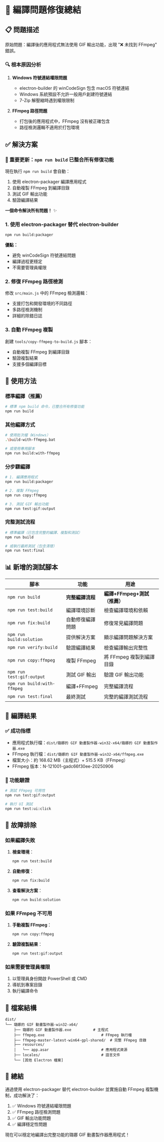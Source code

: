 # 🔧 編譯問題修復總結

## 📋 問題描述

原始問題：編譯後的應用程式無法使用 GIF 輸出功能，出現 "❌ 未找到 FFmpeg" 錯誤。

### 🔍 根本原因分析

1. **Windows 符號連結權限問題**
   - electron-builder 的 winCodeSign 包含 macOS 符號連結
   - Windows 系統預設不允許一般用戶創建符號連結
   - 7-Zip 解壓縮時遇到權限限制

2. **FFmpeg 路徑問題**
   - 打包後的應用程式中，FFmpeg 沒有被正確包含
   - 路徑檢測邏輯不適用於打包環境

## ✅ 解決方案

### 🎯 重要更新：`npm run build` 已整合所有修復功能

現在執行 `npm run build` 會自動：
1. 使用 electron-packager 編譯應用程式
2. 自動複製 FFmpeg 到編譯目錄
3. 測試 GIF 輸出功能
4. 驗證編譯結果

**一個命令解決所有問題！** ✨

### 1. 使用 electron-packager 替代 electron-builder

```bash
npm run build:packager
```

**優點：**
- 避免 winCodeSign 符號連結問題
- 編譯過程更穩定
- 不需要管理員權限

### 2. 修復 FFmpeg 路徑檢測

修改 `src/main.js` 中的 FFmpeg 檢測邏輯：
- 支援打包和開發環境的不同路徑
- 多路徑檢測機制
- 詳細的除錯日誌

### 3. 自動 FFmpeg 複製

創建 `tools/copy-ffmpeg-to-build.js` 腳本：
- 自動複製 FFmpeg 到編譯目錄
- 驗證複製結果
- 支援多個編譯目標

## 🚀 使用方法

### 標準編譯（推薦）

```bash
# 標準 npm build 命令，已整合所有修復功能
npm run build
```

### 其他編譯方式

```bash
# 使用批次檔（Windows）
.\build-with-ffmpeg.bat

# 或使用專用腳本
npm run build:with-ffmpeg
```

### 分步驟編譯

```bash
# 1. 編譯應用程式
npm run build:packager

# 2. 複製 FFmpeg
npm run copy:ffmpeg

# 3. 測試 GIF 輸出功能
npm run test:gif:output
```

### 完整測試流程

```bash
# 標準編譯（已包含完整的編譯、複製和測試）
npm run build

# 或執行最終測試（包含清理）
npm run test:final
```

## 📊 新增的測試腳本

| 腳本 | 功能 | 用途 |
|------|------|------|
| `npm run build` | **完整編譯流程** | **編譯+FFmpeg+測試（推薦）** |
| `npm run test:build` | 編譯環境診斷 | 檢查編譯環境和依賴 |
| `npm run fix:build` | 自動修復編譯問題 | 修復常見編譯問題 |
| `npm run build:solution` | 提供解決方案 | 顯示編譯問題解決方案 |
| `npm run verify:build` | 驗證編譯結果 | 檢查編譯輸出完整性 |
| `npm run copy:ffmpeg` | 複製 FFmpeg | 將 FFmpeg 複製到編譯目錄 |
| `npm run test:gif:output` | 測試 GIF 輸出 | 驗證 GIF 輸出功能 |
| `npm run build:with-ffmpeg` | 編譯+FFmpeg | 完整編譯流程 |
| `npm run test:final` | 最終測試 | 完整的編譯測試流程 |

## 🎯 編譯結果

### ✅ 成功指標

- 應用程式執行檔：`dist/璐娜的 GIF 動畫製作器-win32-x64/璐娜的 GIF 動畫製作器.exe`
- FFmpeg 執行檔：`dist/璐娜的 GIF 動畫製作器-win32-x64/ffmpeg.exe`
- 檔案大小：約 168.62 MB（主程式）+ 515.5 KB（FFmpeg）
- FFmpeg 版本：N-121001-gadc66f30ee-20250906

### 🧪 功能驗證

```bash
# 測試 FFmpeg 可用性
npm run test:gif:output

# 執行 UI 測試
npm run test:ui:click
```

## 🔧 故障排除

### 如果編譯失敗

1. **檢查環境**：
   ```bash
   npm run test:build
   ```

2. **自動修復**：
   ```bash
   npm run fix:build
   ```

3. **查看解決方案**：
   ```bash
   npm run build:solution
   ```

### 如果 FFmpeg 不可用

1. **手動複製 FFmpeg**：
   ```bash
   npm run copy:ffmpeg
   ```

2. **驗證複製結果**：
   ```bash
   npm run test:gif:output
   ```

### 如果需要管理員權限

1. 以管理員身份開啟 PowerShell 或 CMD
2. 導航到專案目錄
3. 執行編譯命令

## 📁 檔案結構

```
dist/
└── 璐娜的 GIF 動畫製作器-win32-x64/
    ├── 璐娜的 GIF 動畫製作器.exe          # 主程式
    ├── ffmpeg.exe                          # FFmpeg 執行檔
    ├── ffmpeg-master-latest-win64-gpl-shared/  # 完整 FFmpeg 目錄
    ├── resources/
    │   └── app.asar                        # 應用程式資源
    ├── locales/                            # 語言文件
    └── [其他 Electron 檔案]
```

## 🎉 總結

通過使用 electron-packager 替代 electron-builder 並實施自動 FFmpeg 複製機制，成功解決了：

1. ✅ Windows 符號連結權限問題
2. ✅ FFmpeg 路徑檢測問題
3. ✅ GIF 輸出功能問題
4. ✅ 編譯穩定性問題

現在可以穩定地編譯出完整功能的璐娜 GIF 動畫製作器應用程式！
